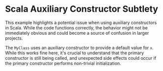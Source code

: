 # Scala Auxiliary Constructor Subtlety

This example highlights a potential issue when using auxiliary constructors in Scala. While the code functions correctly, the behavior might not be immediately obvious and could become a source of confusion in larger projects.

The `MyClass` uses an auxiliary constructor to provide a default value for `x`.  While this works fine here, it's crucial to understand that the primary constructor is still being called, and unexpected side effects could occur if the primary constructor performs non-trivial initialization.